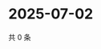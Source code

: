 # 2025-07-02

共 0 条

<!-- BEGIN ZHIHUQUESTIONS -->
<!-- 最后更新时间 Wed Jul 02 2025 01:11:25 GMT+0800 (China Standard Time) -->

<!-- END ZHIHUQUESTIONS -->
